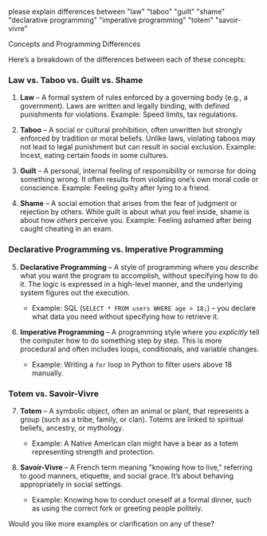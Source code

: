 please explain differences between "law" "taboo" "guilt" "shame" "declarative programming" "imperative programming" "totem" "savoir-vivre"

Concepts and Programming Differences

Here’s a breakdown of the differences between each of these concepts:  

### **Law vs. Taboo vs. Guilt vs. Shame**  

1. **Law** – A formal system of rules enforced by a governing body (e.g., a government). Laws are written and legally binding, with defined punishments for violations. Example: Speed limits, tax regulations.  

2. **Taboo** – A social or cultural prohibition, often unwritten but strongly enforced by tradition or moral beliefs. Unlike laws, violating taboos may not lead to legal punishment but can result in social exclusion. Example: Incest, eating certain foods in some cultures.  

3. **Guilt** – A personal, internal feeling of responsibility or remorse for doing something wrong. It often results from violating one’s own moral code or conscience. Example: Feeling guilty after lying to a friend.  

4. **Shame** – A social emotion that arises from the fear of judgment or rejection by others. While guilt is about what *you* feel inside, shame is about how *others* perceive you. Example: Feeling ashamed after being caught cheating in an exam.  

### **Declarative Programming vs. Imperative Programming**  

5. **Declarative Programming** – A style of programming where you *describe* what you want the program to accomplish, without specifying how to do it. The logic is expressed in a high-level manner, and the underlying system figures out the execution.  
   - Example: SQL (`SELECT * FROM users WHERE age > 18;`) – you declare what data you need without specifying how to retrieve it.  

6. **Imperative Programming** – A programming style where you *explicitly* tell the computer how to do something step by step. This is more procedural and often includes loops, conditionals, and variable changes.  
   - Example: Writing a `for` loop in Python to filter users above 18 manually.  

### **Totem vs. Savoir-Vivre**  

7. **Totem** – A symbolic object, often an animal or plant, that represents a group (such as a tribe, family, or clan). Totems are linked to spiritual beliefs, ancestry, or mythology.  
   - Example: A Native American clan might have a bear as a totem representing strength and protection.  

8. **Savoir-Vivre** – A French term meaning "knowing how to live," referring to good manners, etiquette, and social grace. It’s about behaving appropriately in social settings.  
   - Example: Knowing how to conduct oneself at a formal dinner, such as using the correct fork or greeting people politely.  

Would you like more examples or clarification on any of these?
